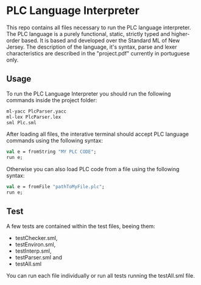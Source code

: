 # PLC Language Interpreter

This repo contains all files necessary to run the PLC language interpreter. <br>
The PLC language is a purely functional, static, strictly typed and higher-order based. It is based and developed over the Standard ML of New Jersey.
The description of the language, it's syntax, parse and lexer characteristics are described in the "project.pdf" currently in portuguese only. <br>

## Usage

To run the PLC Language Interpreter you should run the following commands inside the project folder:

```sh
ml-yacc PlcParser.yacc
ml-lex PlcParser.lex
sml Plc.sml
```

After loading all files, the interative terminal should accept PLC language commands using the following syntax:

```ml
val e = fromString "MY PLC CODE";
run e;
```

Otherwise you can also load PLC code from a file using the following syntax:

```ml
val e = fromFile "pathToMyFile.plc";
run e;
```

## Test

A few tests are contained within the test files, beeing them:

- testChecker.sml,
- testEnviron.sml,
- testInterp.sml,
- testParser.sml and
- testAll.sml

You can run each file individually or run all tests running the testAll.sml file.
